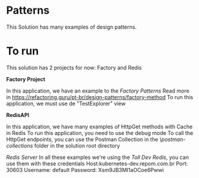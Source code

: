 # Patterns
This Solution has many examples of design patterns.

# To run
This solution has 2 projects for now: Factory and Redis

**Factory Project**

In this application, we have an example to the *Factory Patterns*
Read more in https://refactoring.guru/pt-br/design-patterns/factory-method
To run this application, we must use de "TestExplorer" view

**RedisAPI**

In this application, we have many examples of HttpGet methods with Cache in Redis
To run this application, you need to use the debug mode 
To call the HttpGet endpoints, you can use the Postman Collection in the *\postman-collections* folder in the solution root directory 

*Redis Server*
In all these examples we're using the *Toll Dev Redis*,
you can use them with these credentials 
Host:kubernetes-dev.repom.com.br
Port: 30603
Username: default
Password: Xsm9JB3MI1aOCoe6Pwwi